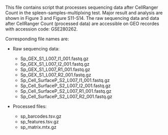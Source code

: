 This file contains script that processes sequencing data after CellRanger Count in the spleen-samples-multiplxing test. 
Major result and analysis are shown in Figure 3 and Figure S11-S14. 
The raw sequencing data and data after CellRanger Count (processed data) are accessible on GEO recordes with accession code: GSE280262. 

Corresponding file names are: 

- Raw sequencing data: 
  - Sp_GEX_S1_L007_I1_001.fastq.gz
  - Sp_GEX_S1_L007_I2_001.fastq.gz
  - Sp_GEX_S1_L007_R1_001.fastq.gz
  - Sp_GEX_S1_L007_R2_001.fastq.gz
  - Sp_Cell_SurfaceP_S2_L007_I1_001.fastq.gz
  - Sp_Cell_SurfaceP_S2_L007_I2_001.fastq.gz
  - Sp_Cell_SurfaceP_S2_L007_R1_001.fastq.gz
  - Sp_Cell_SurfaceP_S2_L007_R2_001.fastq.gz	

- Processed files:
  - sp_barcodes.tsv.gz
  - sp_features.tsv.gz
  - sp_matrix.mtx.gz
		

